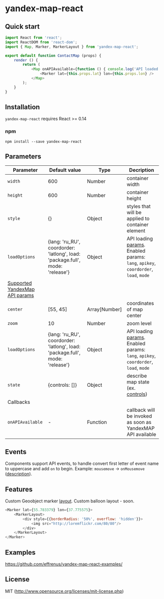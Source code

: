 # yandex-map-react

## Quick start

```js
import React from 'react';
import ReactDOM from 'react-dom';
import { Map, Marker, MarkerLayout } from 'yandex-map-react';

export default function ContactMap (props) {
    render () {
        return (
            <Map onAPIAvailable={function () { console.log('API loaded'); }} center={[55.754734, 37.583314]} zoom={10}>
                <Marker lat={this.props.lat} lon={this.props.lon} />
            </Map>
        );
    }
}
```

## Installation

`yandex-map-react` requires React >= 0.14

### npm

```
npm install --save yandex-map-react
```

## Parameters

| Parameter | Default value | Type | Decription |
|---------|-----------------------|---------|----------|
| `width` | 600 | Number | container width |
| `height` | 600 | Number | container height |
| `style` | {} | Object | styles that will be applied to container element |
| `loadOptions` | {lang: 'ru_RU', coordorder: 'latlong', load: 'package.full', mode: 'release'} | Object | API loading [params](https://tech.yandex.ru/maps/doc/jsapi/2.1/dg/concepts/load-docpage/). Enabled params: `lang`, `apikey`, `coordorder`, `load`, `mode` |
| [Supported YandexMap API params](https://tech.yandex.com/maps/doc/jsapi/2.1/ref/reference/Map-docpage/) |
| `center` | [55, 45] | Array[Number] | coordinates of map center |
| `zoom` | 10 | Number | zoom level |
| `loadOptions` | {lang: 'ru_RU', coordorder: 'latlong', load: 'package.full', mode: 'release'} | Object | API loading [params](https://tech.yandex.ru/maps/doc/jsapi/2.1/dg/concepts/load-docpage/). Enabled params: `lang`, `apikey`, `coordorder`, `load`, `mode` |
| `state` | {controls: []} | Object | describe map state (ex. [controls](https://tech.yandex.com/maps/doc/jsapi/2.1/ref/reference/Map-docpage/#param-state.controls)) |
| Callbacks |
| `onAPIAvailable` | - | Function | callback will be invoked as soon as YandexMAP API available |

## Events

Components support API events, to handle convert first letter of event name to uppercase and add `on` to begin. Example: `mousemove` -> `onMousemove` ([description](https://tech.yandex.com/maps/doc/jsapi/2.1/ref/reference/IDomEventEmitter-docpage/#event-mousemove)).

## Features

Custom Geoobject marker [layout](https://tech.yandex.com/maps/doc/jsapi/2.1/ref/reference/GeoObject-docpage/#param-options.iconLayout). Custom balloon layout - soon.

```js
<Marker lat={55.783379} lon={37.775575}>
    <MarkerLayout>
        <div style={{borderRadius: '50%', overflow: 'hidden'}}>
            <img src="http://loremflickr.com/80/80"/>
        </div>
    </MarkerLayout>
</Marker>
```

## Examples

https://github.com/effrenus/yandex-map-react-examples/

## License

MIT (http://www.opensource.org/licenses/mit-license.php)
